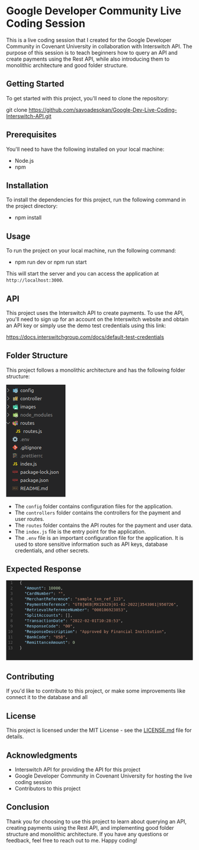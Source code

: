 # Google Developer Community Live Coding Session

This is a live coding session that I created for the Google Developer Community in Covenant University in collaboration with Interswitch API. The purpose of this session is to teach beginners how to query an API and create payments using the Rest API, while also introducing them to monolithic architecture and good folder structure.

## Getting Started

To get started with this project, you'll need to clone the repository:

git clone https://github.com/sayoadesokan/Google-Dev-Live-Coding-Interswitch-API.git

## Prerequisites

You'll need to have the following installed on your local machine:

- Node.js
- npm

## Installation

To install the dependencies for this project, run the following command in the project directory:

- npm install

## Usage

To run the project on your local machine, run the following command:

- npm run dev or npm run start

This will start the server and you can access the application at `http://localhost:3000`.

## API

This project uses the Interswitch API to create payments. To use the API, you'll need to sign up for an account on the Interswitch website and obtain an API key or simply use the demo test credentials using this link:

https://docs.interswitchgroup.com/docs/default-test-credentials

## Folder Structure

This project follows a monolithic architecture and has the following folder structure:

![Folder Structure](./images/img1.png)

- The `config` folder contains configuration files for the application.
- The `controllers` folder contains the controllers for the payment and user routes.
- The `routes` folder contains the API routes for the payment and user data.
- The `index.js` file is the entry point for the application.
- The `.env` file is an important configuration file for the application. It is used to store sensitive information such as API keys, database credentials, and other secrets.

## Expected Response

![Response](./images/img2.png)

## Contributing

If you'd like to contribute to this project, or make some improvements like connect it to the database and all

## License

This project is licensed under the MIT License - see the [LICENSE.md](LICENSE.md) file for details.

## Acknowledgments

- Interswitch API for providing the API for this project
- Google Developer Community in Covenant University for hosting the live coding session
- Contributors to this project

## Conclusion

Thank you for choosing to use this project to learn about querying an API, creating payments using the Rest API, and implementing good folder structure and monolithic architecture. If you have any questions or feedback, feel free to reach out to me. Happy coding!

